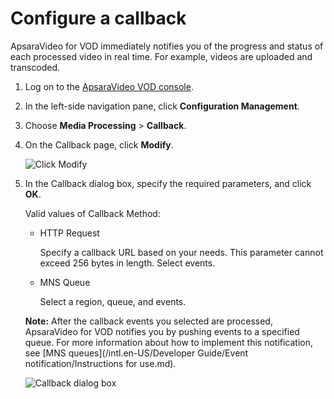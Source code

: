 # Configure a callback

ApsaraVideo for VOD immediately notifies you of the progress and status of each processed video in real time. For example, videos are uploaded and transcoded.

1.  Log on to the [ApsaraVideo VOD console](https://vod.console.aliyun.com/).

2.  In the left-side navigation pane, click **Configuration Management**.

3.  Choose **Media Processing** \> **Callback**.

4.  On the Callback page, click **Modify**.

    ![Click Modify](https://static-aliyun-doc.oss-accelerate.aliyuncs.com/assets/img/en-US/2080888061/p182662.png)

5.  In the Callback dialog box, specify the required parameters, and click **OK**.

    Valid values of Callback Method:

    -   HTTP Request

        Specify a callback URL based on your needs. This parameter cannot exceed 256 bytes in length. Select events.

    -   MNS Queue

        Select a region, queue, and events.

    **Note:** After the callback events you selected are processed, ApsaraVideo for VOD notifies you by pushing events to a specified queue. For more information about how to implement this notification, see [MNS queues](/intl.en-US/Developer Guide/Event notification/Instructions for use.md).

    ![Callback dialog box](https://static-aliyun-doc.oss-accelerate.aliyuncs.com/assets/img/en-US/2080888061/p182671.png)


